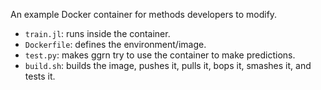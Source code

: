 An example Docker container for methods developers to modify.

- `train.jl`: runs inside the container.
- `Dockerfile`: defines the environment/image.
- `test.py`: makes ggrn try to use the container to make predictions.
- `build.sh`: builds the image, pushes it, pulls it, bops it, smashes it, and tests it.
